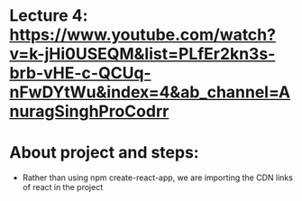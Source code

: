 # Lecture 4: https://www.youtube.com/watch?v=k-jHi0USEQM&list=PLfEr2kn3s-brb-vHE-c-QCUq-nFwDYtWu&index=4&ab_channel=AnuragSinghProCodrr

# About project and steps:

- Rather than using npm create-react-app, we are importing the CDN links of react in the project
